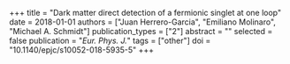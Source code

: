 +++
title = "Dark matter direct detection of a fermionic singlet at one loop"
date = 2018-01-01
authors = ["Juan Herrero-Garcia", "Emiliano Molinaro", "Michael A. Schmidt"]
publication_types = ["2"]
abstract = ""
selected = false
publication = "*Eur. Phys. J.*"
tags = ["other"]
doi = "10.1140/epjc/s10052-018-5935-5"
+++

